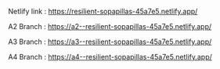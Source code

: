 Netlify link : https://resilient-sopapillas-45a7e5.netlify.app/

A2 Branch : https://a2--resilient-sopapillas-45a7e5.netlify.app/

A3 Branch : https://a3--resilient-sopapillas-45a7e5.netlify.app/

A4 Branch : https://a4--resilient-sopapillas-45a7e5.netlify.app/